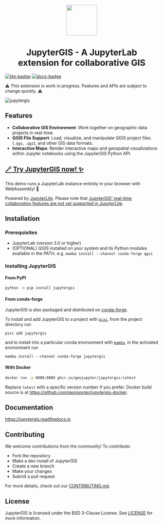<p align="center"><img width="100" src="https://raw.githubusercontent.com/geojupyter/jupytergis/main/packages/base/style/icons/logo.svg"></p>
<h1 align="center">JupyterGIS - A JupyterLab extension for collaborative GIS</h1>

[![lite-badge]][lite] [![docs-badge]][docs]

[lite-badge]: https://jupyterlite.rtfd.io/en/latest/_static/badge.svg
[lite]: https://jupytergis.readthedocs.io/en/latest/lite/lab/index.html?path=france_hiking.jGIS/
[docs-badge]: https://readthedocs.org/projects/jupytergis/badge/?version=latest
[docs]: https://jupytergis.readthedocs.io

⚠️ This extension is work in progress. Features and APIs are subject to change quickly. ⚠️

![jupytergis](./jupytergis.png)

## Features

- **Collaborative GIS Environment**: Work together on geographic data projects in real-time.
- **QGIS File Support**: Load, visualize, and manipulate QGIS project files (`.qgs`, `.qgz`), and other GIS data formats.
- **Interactive Maps**: Render interactive maps and geospatial visualizations within Jupyter notebooks using the JupyterGIS Python API.

## [🪄 Try JupyterGIS now! ✨](https://jupytergis.readthedocs.io/en/latest/lite/lab/index.html?path=france_hiking.jGIS)

This demo runs a JupyterLab instance entirely in your browser with WebAssembly! 🤯

Powered by [JupyterLite](https://jupyterlite.readthedocs.io/en/stable/?badge=latest).
Please note that [JupyterGIS' real-time collaboration features are not yet supported in JupyterLite](https://jupyterlite.readthedocs.io/en/latest/howto/configure/rtc.html).

## Installation

### Prerequisites

- JupyterLab (version 3.0 or higher)
- (OPTIONAL) QGIS installed on your system and its Python modules available in the PATH. e.g. `mamba install --channel conda-forge qgis`

### Installing JupyterGIS

#### From PyPI

```bash
python -m pip install jupytergis
```

#### From conda-forge

JupyterGIS is also packaged and distributed on [conda-forge](https://github.com/conda-forge/jupytergis-packages-feedstock).

To install and add JupyterGIS to a project with [`pixi`](https://pixi.sh/), from the project directory run

```
pixi add jupytergis
```

and to install into a particular conda environment with [`mamba`](https://mamba.readthedocs.io/), in the activated environment run

```
mamba install --channel conda-forge jupytergis
```

#### With Docker

```bash
docker run -p 8888:8888 ghcr.io/geojupyter/jupytergis:latest
```

Replace `latest` with a specific version number if you prefer.
Docker build source is at <https://github.com/geojupyter/jupytergis-docker>.

## Documentation

https://jupytergis.readthedocs.io

## Contributing

We welcome contributions from the community! To contribute:

- Fork the repository
- Make a dev install of JupyterGIS
- Create a new branch
- Make your changes
- Submit a pull request

For more details, check out our [CONTRIBUTING.md](./CONTRIBUTING.md).

## License

JupyterGIS is licensed under the BSD 3-Clause License. See [LICENSE](./LICENSE) for more information.
